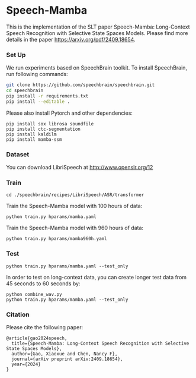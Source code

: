 # Speech-Mamba

This is the implementation of the SLT paper Speech-Mamba: Long-Context Speech Recognition with Selective State Spaces Models. Please find more details in the paper https://arxiv.org/pdf/2409.18654.

### Set Up

We run experiments based on SpeechBrain toolkit. To install SpeechBrain, run following commands:

```bash
git clone https://github.com/speechbrain/speechbrain.git
cd speechbrain
pip install -r requirements.txt
pip install --editable .
```
Please also install Pytorch and other dependencies:
```
pip install sox librosa soundfile
pip install ctc-segmentation
pip install kaldilm
pip install mamba-ssm
```
### Dataset
You can download LibriSpeech at http://www.openslr.org/12

### Train
```
cd ./speechbrain/recipes/LibriSpeech/ASR/transformer
```

Train the Speech-Mamba model with 100 hours of data:
```
python train.py hparams/mamba.yaml
```

Train the Speech-Mamba model with 960 hours of data:
```
python train.py hparams/mamba960h.yaml
```

### Test
```
python train.py hparams/mamba.yaml --test_only
```

In order to test on long-context data, you can create longer test data from 45 seconds to 60 seconds by:
```
python combine_wav.py
python train.py hparams/mamba.yaml --test_only
```

### Citation
Please cite the following paper:
```
@article{gao2024speech,
  title={Speech-Mamba: Long-Context Speech Recognition with Selective State Spaces Models},
  author={Gao, Xiaoxue and Chen, Nancy F},
  journal={arXiv preprint arXiv:2409.18654},
  year={2024}
}
